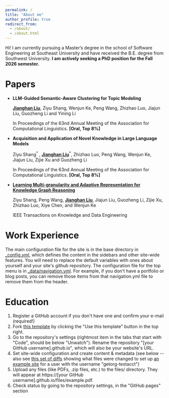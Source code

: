 ```yaml
---
permalink: /
title: "About me"
author_profile: true
redirect_from: 
  - /about/
  - /about.html
---
```

Hi! I am currently pursuing a Master’s degree in the school of Software Engineering at Southeast University and have received the B.E. degree from Southwest University. **I am actively seeking a PhD position for the Fall 2026 semester.**

Papers
======
- **LLM-Guided Semantic-Aware Clustering for Topic Modeling**

    **<u>Jianghan Liu</u>**, Ziyu Shang, Wenjun Ke, Peng Wang, Zhizhao Luo, Jiajun Liu, Guozheng Li and Yining Li
    
    In Proceedings of the 63nd Annual Meeting of the Association for Computational Linguistics. **[Oral, Top 8%]**

- **Acquisition and Application of Novel Knowledge in Large Language Models**

    Ziyu Shang<sup>* </sup>, **<u>Jianghan Liu</u>**<sup>*</sup>, Zhizhao Luo, Peng Wang, Wenjun Ke, Jiajun Liu, Zijie Xu and Guozheng Li

    In Proceedings of the 63nd Annual Meeting of the Association for Computational Linguistics. **[Oral, Top 8%]**

- [**Learning Multi-granularity and Adaptive Representation for Knowledge Graph Reasoning**](https://ieeexplore.ieee.org/abstract/document/11037276/)

    Ziyu Shang, Peng Wang, **<u>Jianghan Liu</u>**, Jiajun Liu, Guozheng Li, Zijie Xu, Zhizhao Luo, Xiye Chen, and Wenjun Ke

    IEEE Transactions on Knowledge and Data Engineering


Work Experience
======
The main configuration file for the site is in the base directory in [_config.yml](https://github.com/academicpages/academicpages.github.io/blob/master/_config.yml), which defines the content in the sidebars and other site-wide features. You will need to replace the default variables with ones about yourself and your site's github repository. The configuration file for the top menu is in [_data/navigation.yml](https://github.com/academicpages/academicpages.github.io/blob/master/_data/navigation.yml). For example, if you don't have a portfolio or blog posts, you can remove those items from that navigation.yml file to remove them from the header. 


Education
======
1. Register a GitHub account if you don't have one and confirm your e-mail (required!)
1. Fork [this template](https://github.com/academicpages/academicpages.github.io) by clicking the "Use this template" button in the top right. 
1. Go to the repository's settings (rightmost item in the tabs that start with "Code", should be below "Unwatch"). Rename the repository "[your GitHub username].github.io", which will also be your website's URL.
1. Set site-wide configuration and create content & metadata (see below -- also see [this set of diffs](http://archive.is/3TPas) showing what files were changed to set up [an example site](https://getorg-testacct.github.io) for a user with the username "getorg-testacct")
1. Upload any files (like PDFs, .zip files, etc.) to the files/ directory. They will appear at https://[your GitHub username].github.io/files/example.pdf.  
1. Check status by going to the repository settings, in the "GitHub pages" section